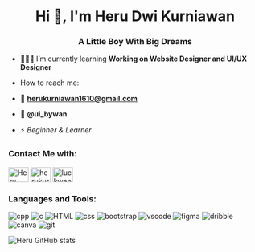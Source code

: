 <h1 align="center">Hi 👋, I'm Heru Dwi Kurniawan</h1>
<h3 align="center">A Little Boy With Big Dreams</h3>

- 👨🏻‍💻 I’m currently learning **Working on Website Designer and UI/UX Designer**

- How to reach me:
- 📩 **herukurniawan1610@gmail.com**
- 📍 **@ui_bywan**

- ⚡ *Beginner & Learner*

<h3 align="left">Contact Me with:</h3>
<p align="left">
<a href="https://linkedin.com/in/heru-dwi-kurniawan-76b05b216" target="blank"><img align="center" src="https://raw.githubusercontent.com/rahuldkjain/github-profile-readme-generator/master/src/images/icons/Social/linked-in-alt.svg" alt="Heru Dwi Kurniawan" height="30" width="40" /></a>
<a href="https://instagram.com/herukurniawaaan" target="blank"><img align="center" src="https://raw.githubusercontent.com/rahuldkjain/github-profile-readme-generator/master/src/images/icons/Social/instagram.svg" alt="herukurniawaaan" height="30" width="40" /></a>
<a href="https://www.hackerrank.com/luckwan" target="blank"><img align="center" src="https://raw.githubusercontent.com/rahuldkjain/github-profile-readme-generator/master/src/images/icons/Social/hackerrank.svg" alt="luckwan" height="30" width="40" /></a>

</p>

<h3 align="left">Languages and Tools:</h3>
<div align="left">
<img src="https://img.shields.io/badge/C%2B%2B-00599C?style=for-the-badge&logo=c%2B%2B&logoColor=white" alt= "cpp" /> 
<img src="https://img.shields.io/badge/C-00599C?style=for-the-badge&logo=c&logoColor=white" alt= "c" /> 
<img src="https://img.shields.io/badge/HTML-239120?style=for-the-badge&logo=html5&logoColor=white" alt= "HTML" /> 
<img src="https://img.shields.io/badge/CSS-239120?&style=for-the-badge&logo=css3&logoColor=white" alt= "css" /> 
<img src="https://img.shields.io/badge/Bootstrap-563D7C?style=for-the-badge&logo=bootstrap&logoColor=white" alt="bootstrap" />
<img src="https://img.shields.io/badge/Visual_Studio_Code-0078D4?style=for-the-badge&logo=visual%20studio%20code&logoColor=white" alt="vscode"/> 
<img src="https://img.shields.io/badge/Figma-F24E1E?style=for-the-badge&logo=figma&logoColor=white" alt="figma"/>
<img src="https://img.shields.io/badge/Dribbble-EA4C89?style=for-the-badge&logo=dribbble&logoColor=white" alt="dribble"/>
<img src="https://img.shields.io/badge/Canva-%2300C4CC.svg?&style=for-the-badge&logo=Canva&logoColor=white" alt="canva"/>
<img src="https://img.shields.io/badge/GIT-E44C30?style=for-the-badge&logo=git&logoColor=white" alt="git"/>    
</div>  

![Heru GitHub stats](https://github-readme-stats.vercel.app/api?username=herukurniawann&theme=algolia&show_icons=true)
                                                                          
                                                                                                                       

